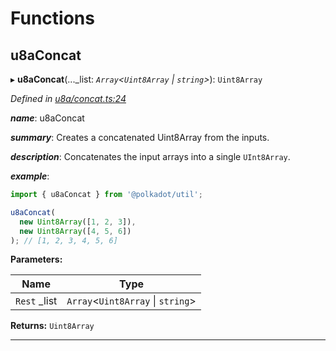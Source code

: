 

# Functions

<a id="u8aconcat"></a>

##  u8aConcat

▸ **u8aConcat**(..._list: *`Array`<`Uint8Array` \| `string`>*): `Uint8Array`

*Defined in [u8a/concat.ts:24](https://github.com/polkadot-js/common/blob/825a9de/packages/util/src/u8a/concat.ts#L24)*

*__name__*: u8aConcat

*__summary__*: Creates a concatenated Uint8Array from the inputs.

*__description__*: Concatenates the input arrays into a single `UInt8Array`.

*__example__*:   

```javascript
import { u8aConcat } from '@polkadot/util';

u8aConcat(
  new Uint8Array([1, 2, 3]),
  new Uint8Array([4, 5, 6])
); // [1, 2, 3, 4, 5, 6]
```

**Parameters:**

| Name | Type |
| ------ | ------ |
| `Rest` _list | `Array`<`Uint8Array` \| `string`> |

**Returns:** `Uint8Array`

___

